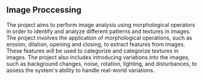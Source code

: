 ## Image Proccessing ##
The project aims to perform image analysis using morphological operators in order to identify and analyze different patterns and textures in images.
 The project involves the application of morphological operations, such as erosion, dilation, opening and closing, to extract features from images.
These features will be used to categorize and categorize textures in images. The project also includes introducing variations into the images, such as background changes, noise, rotation, lighting, and disturbances, to assess the system's ability to handle real-world variations.

